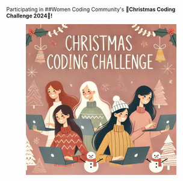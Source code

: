 Participating in
##Women Coding Community's
**🎄Christmas Coding Challenge 2024🎄!**
<p align="center">
  <img src="./CCC2024.jpeg" alt="Women Coding Community's Christmas Coding Challenge 2024" width="400" />
</p>
